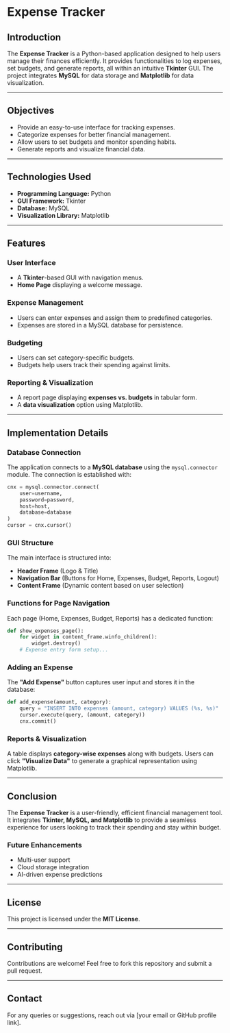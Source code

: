 # Expense Tracker

## Introduction
The **Expense Tracker** is a Python-based application designed to help users manage their finances efficiently. It provides functionalities to log expenses, set budgets, and generate reports, all within an intuitive **Tkinter** GUI. The project integrates **MySQL** for data storage and **Matplotlib** for data visualization.

---

## Objectives
- Provide an easy-to-use interface for tracking expenses.
- Categorize expenses for better financial management.
- Allow users to set budgets and monitor spending habits.
- Generate reports and visualize financial data.

---

## Technologies Used
- **Programming Language:** Python
- **GUI Framework:** Tkinter
- **Database:** MySQL
- **Visualization Library:** Matplotlib

---

## Features

### User Interface
- A **Tkinter**-based GUI with navigation menus.
- **Home Page** displaying a welcome message.

### Expense Management
- Users can enter expenses and assign them to predefined categories.
- Expenses are stored in a MySQL database for persistence.

### Budgeting
- Users can set category-specific budgets.
- Budgets help users track their spending against limits.

### Reporting & Visualization
- A report page displaying **expenses vs. budgets** in tabular form.
- A **data visualization** option using Matplotlib.

---

## Implementation Details

### Database Connection
The application connects to a **MySQL database** using the `mysql.connector` module. The connection is established with:
```python
cnx = mysql.connector.connect(
    user=username,
    password=password,
    host=host,
    database=database
)
cursor = cnx.cursor()
```

### GUI Structure
The main interface is structured into:
- **Header Frame** (Logo & Title)
- **Navigation Bar** (Buttons for Home, Expenses, Budget, Reports, Logout)
- **Content Frame** (Dynamic content based on user selection)

### Functions for Page Navigation
Each page (Home, Expenses, Budget, Reports) has a dedicated function:
```python
def show_expenses_page():
    for widget in content_frame.winfo_children():
        widget.destroy()
    # Expense entry form setup...
```

### Adding an Expense
The **"Add Expense"** button captures user input and stores it in the database:
```python
def add_expense(amount, category):
    query = "INSERT INTO expenses (amount, category) VALUES (%s, %s)"
    cursor.execute(query, (amount, category))
    cnx.commit()
```

### Reports & Visualization
A table displays **category-wise expenses** along with budgets. Users can click **"Visualize Data"** to generate a graphical representation using Matplotlib.

---

## Conclusion
The **Expense Tracker** is a user-friendly, efficient financial management tool. It integrates **Tkinter, MySQL, and Matplotlib** to provide a seamless experience for users looking to track their spending and stay within budget. 

### Future Enhancements
- Multi-user support
- Cloud storage integration
- AI-driven expense predictions

---

## License
This project is licensed under the **MIT License**.

---

## Contributing
Contributions are welcome! Feel free to fork this repository and submit a pull request.

---

## Contact
For any queries or suggestions, reach out via [your email or GitHub profile link].
